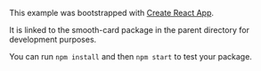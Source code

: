 This example was bootstrapped with [Create React App](https://github.com/facebook/create-react-app).

It is linked to the smooth-card package in the parent directory for development purposes.

You can run `npm install` and then `npm start` to test your package.
